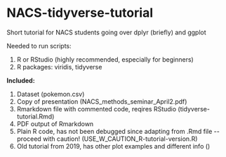 # NACS-tidyverse-tutorial
Short tutorial for NACS students going over dplyr (briefly) and ggplot

Needed to run scripts:
1. R or RStudio (highly recommended, especially for beginners)
2. R packages: viridis, tidyverse


**Included:**
1. Dataset (pokemon.csv)
2. Copy of presentation (NACS_methods_seminar_April2.pdf)
3. Rmarkdown file with commented code, reqires RStudio (tidyverse-tutorial.Rmd)
4. PDF output of Rmarkdown
5. Plain R code, has not been debugged since adapting from .Rmd file -- proceed with caution! (USE_W_CAUTION_R-tutorial-version.R)
6. Old tutorial from 2019, has other plot examples and different info ()
